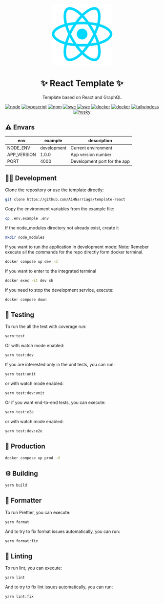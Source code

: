 <p align="center">
  <img src="./public/react.png" alt="React" height="200" />
</p>

<h1 align="center">✨ React Template ✨</h1>

<p align="center">Template based on React and GraphQL</p>

<p align="center">
  <a href="https://nodejs.org/docs/latest-v20.x/api/index.html"><img src="https://img.shields.io/badge/node-20.12-green.svg" alt="node"/></a>
  <a href="https://www.typescriptlang.org/"><img src="https://img.shields.io/badge/typescript-5.x-blue.svg" alt="typescript"/></a>
  <a href="https://docs.nestjs.com/v10/"><img src="https://img.shields.io/badge/npm-10.x-red.svg" alt="npm"/></a>
  <a href="https://swc.rs/"><img src="https://img.shields.io/badge/Compiler-SWC_-orange.svg" alt="swc"/></a>
  <a href="https://vitest.dev/"><img src="https://img.shields.io/badge/Test-Vitest_-yellow.svg" alt="swc"/></a>
  <a href="https://www.docker.com/"><img src="https://img.shields.io/badge/🐳 Docker_-blue.svg" alt="docker"/></a>
  <a href="https://graphql.org"><img src="https://img.shields.io/badge/GraphQL_-F6009B.svg" alt="docker"/></a>
  <a href="https://tailwindcss.com"><img src="https://img.shields.io/badge/Tailwindcss-0EA5E9.svg" alt="tailwindcss"/></a>
  <a href="https://typicode.github.io/husky/"><img src="https://img.shields.io/badge/🐶 Husky-1B1B1F.svg" alt="husky"/></a>
</p>

## ⚠️ Envars

| env         | example     | description                  |
| ----------- | ----------- | ---------------------------- |
| NODE_ENV    | development | Current environment          |
| APP_VERSION | 1.0.0       | App version number           |
| PORT        | 4000        | Development port for the app |

## 🧑‍💻 Development

Clone the repository or use the template directly:

```bash
git clone https://github.com/A14Narriaga/template-react
```

Copy the environment variables from the example file:

```bash
cp .env.example .env
```

If the node_modules directory not already exist, create it

```bash
mkdir node_modules
```

If you want to run the application in development mode:
Note: Remeber execute all the commands for the repo directly form docker terminal.

```bash
docker compose up dev -d
```

If you want to enter to the integrated terminal

```bash
docker exec -it dev sh
```

If you need to stop the development service, execute:

```bash
docker compose down
```

## 🧪 Testing

To run the all the test with coverage run:

```bash
yarn:test
```

Or with watch mode enabled:

```bash
yarn test:dev
```

If you are interested only in the unit tests, you can run:

```bash
yarn test:unit
```

or with watch mode enabled:

```bash
yarn test:dev:unit
```

Or if you want end-to-end tests, you can execute:

```bash
yarn test:e2e
```

or with watch mode enabled:

```bash
yarn test:dev:e2e
```

## 🚀 Production

```bash
docker compose up prod -d
```

## ⚙️ Building

```bash
yarn build
```

## 💅 Formatter

To run Prettier, you can execute:

```bash
yarn format
```

And to try to fix format issues automatically, you can run:

```bash
yarn format:fix
```

## 💅 Linting

To run lint, you can execute:

```bash
yarn lint
```

And to try to fix lint issues automatically, you can run:

```bash
yarn lint:fix
```
